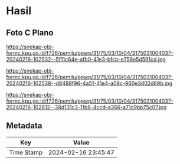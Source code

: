 # Hasil

## Foto C Plano

https://sirekap-obj-formc.kpu.go.id/f726/pemilu/ppwp/31/75/03/10/04/3175031004037-20240216-102532--5f11c64e-afb0-41e3-bfcb-e758e5d591cd.jpg

https://sirekap-obj-formc.kpu.go.id/f726/pemilu/ppwp/31/75/03/10/04/3175031004037-20240216-102538--d8488f96-4a51-41e4-a08c-960e3d02d69b.jpg

https://sirekap-obj-formc.kpu.go.id/f726/pemilu/ppwp/31/75/03/10/04/3175031004037-20240216-102612--38d131c3-11b8-4ccd-a366-a71c9bb75c07.jpg


## Metadata

| Key        | Value               |
| ---------- | ------------------- |
| Time Stamp | 2024-02-16 23:45:47 |



